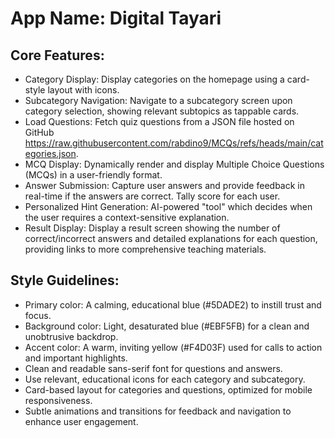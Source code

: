 # **App Name**: Digital Tayari

## Core Features:

- Category Display: Display categories on the homepage using a card-style layout with icons.
- Subcategory Navigation: Navigate to a subcategory screen upon category selection, showing relevant subtopics as tappable cards.
- Load Questions: Fetch quiz questions from a JSON file hosted on GitHub https://raw.githubusercontent.com/rabdino9/MCQs/refs/heads/main/categories.json.
- MCQ Display: Dynamically render and display Multiple Choice Questions (MCQs) in a user-friendly format.
- Answer Submission: Capture user answers and provide feedback in real-time if the answers are correct. Tally score for each user.
- Personalized Hint Generation: AI-powered "tool" which decides when the user requires a context-sensitive explanation.
- Result Display: Display a result screen showing the number of correct/incorrect answers and detailed explanations for each question, providing links to more comprehensive teaching materials.

## Style Guidelines:

- Primary color: A calming, educational blue (#5DADE2) to instill trust and focus.
- Background color: Light, desaturated blue (#EBF5FB) for a clean and unobtrusive backdrop.
- Accent color: A warm, inviting yellow (#F4D03F) used for calls to action and important highlights.
- Clean and readable sans-serif font for questions and answers.
- Use relevant, educational icons for each category and subcategory.
- Card-based layout for categories and questions, optimized for mobile responsiveness.
- Subtle animations and transitions for feedback and navigation to enhance user engagement.